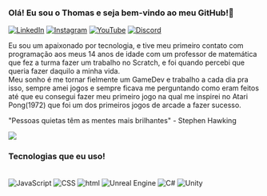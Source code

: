 ### Olá! Eu sou o Thomas e seja bem-vindo ao meu GitHub!👋
[![LinkedIn](https://img.shields.io/badge/LinkedIn-0077B5?style=for-the-badge&logo=linkedin&logoColor=white)](https://www.linkedin.com/in/tomlofi/)
[![Instagram](https://img.shields.io/badge/Instagram-E4405F?style=for-the-badge&logo=instagram&logoColor=white)](https://www.instagram.com/tomlofii/)
[![YouTube](https://img.shields.io/badge/YouTube-FF0000?style=for-the-badge&logo=youtube&logoColor=white)](https://www.youtube.com/channel/UCKqtCZyI1utvOiolIDuFP7w)
[![Discord](https://img.shields.io/badge/Discord-7289DA?style=for-the-badge&logo=discord&logoColor=white)](https://discord.gg/rccsQWNNrW)

Eu sou um apaixonado por tecnologia, e tive meu primeiro contato com programação aos meus 14 anos de idade com um professor de matemática que fez a turma fazer um trabalho no Scratch, e foi quando percebi que queria fazer daquilo a minha vida.<br/>
Meu sonho é me tornar fielmente um GameDev e trabalho a cada dia pra isso, sempre amei jogos e sempre ficava me perguntando como eram feitos até que eu consegui fazer meu primeiro jogo na qual me inspirei no Atari Pong(1972) que foi um dos primeiros jogos de arcade a fazer sucesso.

"Pessoas quietas têm as mentes mais brilhantes" - Stephen Hawking
<div>
    <img align ="center" src= "https://user-images.githubusercontent.com/74038190/212750155-3ceddfbd-19d3-40a3-87af-8d329c8323c4.gif">
</div>

### Tecnologias que eu uso!

<div style="display: inline_block"><br/>
    <img align="center" alt= "JavaScript" src= "https://img.shields.io/badge/JavaScript-323330?style=for-the-badge&logo=javascript&logoColor=F7DF1E">
    <img align= "center" alt = "CSS" src= "https://img.shields.io/badge/CSS-239120?&style=for-the-badge&logo=css3&logoColor=white" >
    <img align= "center" alt = "html" src= "https://img.shields.io/badge/HTML-239120?style=for-the-badge&logo=html5&logoColor=white" >
    <img align= "center" alt = "Unreal Engine" src= "https://img.shields.io/badge/unrealengine-%23313131.svg?style=for-the-badge&logo=unrealengine&logoColor=white" >
    <img align= "center" alt = "C#" src= "https://img.shields.io/badge/c%23-%23239120.svg?style=for-the-badge&logo=c-sharp&logoColor=white">
    <img align= "center" alt = "Unity" src= "https://img.shields.io/badge/Unity-100000?style=for-the-badge&logo=unity&logoColor=white" >
<div><br/>
